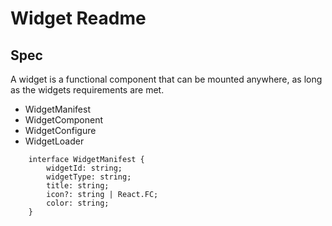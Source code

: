 # Widget Readme

## Spec
A widget is a functional component that can be mounted anywhere, as long as the widgets 
requirements are met. 

- WidgetManifest
- WidgetComponent
- WidgetConfigure
- WidgetLoader

```TS
    interface WidgetManifest {
        widgetId: string;
        widgetType: string;
        title: string;
        icon?: string | React.FC;
        color: string;
    }
```